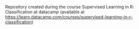 Repository created during the course Supervised Learning in R: Classification at datacamp (available at https://learn.datacamp.com/courses/supervised-learning-in-r-classification)